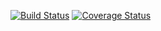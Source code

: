 [![Build Status](https://app.travis-ci.com/peng-qi-ben/swe1-app.svg?branch=main)](https://app.travis-ci.com/peng-qi-ben/swe1-app)
[![Coverage Status](https://coveralls.io/repos/github/peng-qi-ben/swe1-app/badge.svg)](https://coveralls.io/github/peng-qi-ben/swe1-app)